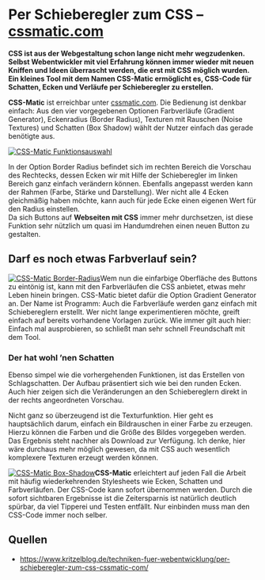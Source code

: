 <h1 id="per-schieberegler-zum-css-–-cssmatic.com">Per Schieberegler zum CSS – <a href="http://cssmatic.com">cssmatic.com</a></h1>
<p><strong>CSS ist aus der Webgestaltung schon lange nicht mehr wegzudenken. Selbst Webentwickler mit viel Erfahrung können immer wieder mit neuen Kniffen und Ideen überrascht werden, die erst mit CSS möglich wurden. Ein kleines Tool mit dem Namen CSS-Matic ermöglicht es, CSS-Code für Schatten, Ecken und Verläufe per Schieberegler zu erstellen.</strong></p>
<p><strong>CSS-Matic</strong>  ist erreichbar unter  <a href="https://www.cssmatic.com/">cssmatic.com</a>. Die Bedienung ist denkbar einfach: Aus den vier vorgegebenen Optionen Farbverläufe (Gradient Generator), Eckenradius (Border Radius), Texturen mit Rauschen (Noise Textures) und Schatten (Box Shadow) wählt der Nutzer einfach das gerade benötigte aus.</p>
<p><a href="https://www.kritzelblog.de/wp-content/uploads/2013/08/cssmatic-auswahl.jpg"><img src="https://www.kritzelblog.de/wp-content/uploads/2013/08/cssmatic-auswahl.jpg" alt="CSS-Matic Funktionsauswahl"></a></p>
<p>In der Option Border Radius befindet sich im rechten Bereich die Vorschau des Rechtecks, dessen Ecken wir mit Hilfe der Schieberegler im linken Bereich ganz einfach verändern können. Ebenfalls angepasst werden kann der Rahmen (Farbe, Stärke und Darstellung). Wer nicht alle 4 Ecken gleichmäßig haben möchte, kann auch für jede Ecke einen eigenen Wert für den Radius einstellen.<br>
Da sich Buttons auf  <strong>Webseiten mit CSS</strong>  immer mehr durchsetzen, ist diese Funktion sehr nützlich um quasi im Handumdrehen einen neuen Button zu gestalten.</p>
<h2 id="darf-es-noch-etwas-farbverlauf-sein">Darf es noch etwas Farbverlauf sein?</h2>
<p><a href="https://www.kritzelblog.de/wp-content/uploads/2013/08/CSS-Matic-Border-Radius.jpg"><img src="https://www.kritzelblog.de/wp-content/uploads/2013/08/CSS-Matic-Border-Radius.jpg" alt="CSS-Matic Border-Radius"></a>Wem nun die einfarbige Oberfläche des Buttons zu eintönig ist, kann mit den Farbverläufen die CSS anbietet, etwas mehr Leben hinein bringen. CSS-Matic bietet dafür die Option Gradient Generator an. Der Name ist Programm: Auch die Farbverläufe werden ganz einfach mit Schiebereglern erstellt. Wer nicht lange experimentieren möchte, greift einfach auf bereits vorhandene Vorlagen zurück. Wie immer gilt auch hier: Einfach mal ausprobieren, so schließt man sehr schnell Freundschaft mit dem Tool.</p>
<h3 id="der-hat-wohl-’nen-schatten">Der hat wohl ’nen Schatten</h3>
<p>Ebenso simpel wie die vorhergehenden Funktionen, ist das Erstellen von Schlagschatten. Der Aufbau präsentiert sich wie bei den runden Ecken. Auch hier zeigen sich die Veränderungen an den Schiebereglern direkt in der rechts angeordneten Vorschau.</p>
<p>Nicht ganz so überzeugend ist die Texturfunktion. Hier geht es hauptsächlich darum, einfach ein Bildrauschen in einer Farbe zu erzeugen. Hierzu können die Farben und die Größe des Bildes vorgegeben werden. Das Ergebnis steht nachher als Download zur Verfügung. Ich denke, hier wäre durchaus mehr möglich gewesen, da mit CSS auch wesentlich komplexere Texturen erzeugt werden können.</p>
<p><a href="https://www.kritzelblog.de/wp-content/uploads/2013/08/CSS-Matic-Box-Shadow.jpg"><img src="https://www.kritzelblog.de/wp-content/uploads/2013/08/CSS-Matic-Box-Shadow.jpg" alt="CSS-Matic Box-Shadow"></a><strong>CSS-Matic</strong>  erleichtert auf jeden Fall die Arbeit mit häufig wiederkehrenden Stylesheets wie Ecken, Schatten und Farbverläufen. Der CSS-Code kann sofort übernommen werden. Durch die sofort sichtbaren Ergebnisse ist die Zeitersparnis ist natürlich deutlich spürbar, da viel Tipperei und Testen entfällt. Nur einbinden muss man den CSS-Code immer noch selber.</p>
<h2 id="quellen">Quellen</h2>
<ul>
<li><a href="https://www.kritzelblog.de/techniken-fuer-webentwicklung/per-schieberegler-zum-css-cssmatic-com/">https://www.kritzelblog.de/techniken-fuer-webentwicklung/per-schieberegler-zum-css-cssmatic-com/</a></li>
</ul>

